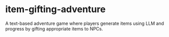 # item-gifting-adventure
A text-based adventure game where players generate items using LLM and progress by gifting appropriate items to NPCs.
